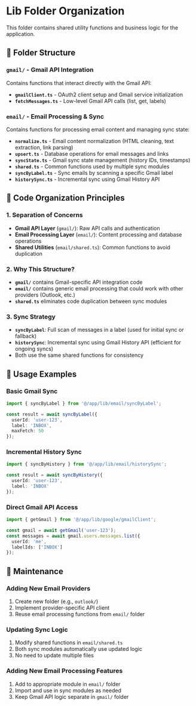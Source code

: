 # Lib Folder Organization

This folder contains shared utility functions and business logic for the application.

## 📁 Folder Structure

### `gmail/` - Gmail API Integration
Contains functions that interact directly with the Gmail API:
- **`gmailClient.ts`** - OAuth2 client setup and Gmail service initialization
- **`fetchMessages.ts`** - Low-level Gmail API calls (list, get, labels)

### `email/` - Email Processing & Sync
Contains functions for processing email content and managing sync state:
- **`normalize.ts`** - Email content normalization (HTML cleaning, text extraction, link parsing)
- **`upsert.ts`** - Database operations for email messages and links
- **`syncState.ts`** - Gmail sync state management (history IDs, timestamps)
- **`shared.ts`** - Common functions used by multiple sync modules
- **`syncByLabel.ts`** - Sync emails by scanning a specific Gmail label
- **`historySync.ts`** - Incremental sync using Gmail History API

## 🔄 Code Organization Principles

### 1. **Separation of Concerns**
- **Gmail API Layer** (`gmail/`): Raw API calls and authentication
- **Email Processing Layer** (`email/`): Content processing and database operations
- **Shared Utilities** (`email/shared.ts`): Common functions to avoid duplication

### 2. **Why This Structure?**
- **`gmail/`** contains Gmail-specific API integration code
- **`email/`** contains generic email processing that could work with other providers (Outlook, etc.)
- **`shared.ts`** eliminates code duplication between sync modules

### 3. **Sync Strategy**
- **`syncByLabel`**: Full scan of messages in a label (used for initial sync or fallback)
- **`historySync`**: Incremental sync using Gmail History API (efficient for ongoing syncs)
- Both use the same shared functions for consistency

## 🚀 Usage Examples

### Basic Gmail Sync
```typescript
import { syncByLabel } from '@/app/lib/email/syncByLabel';

const result = await syncByLabel({
  userId: 'user-123',
  label: 'INBOX',
  maxFetch: 50
});
```

### Incremental History Sync
```typescript
import { syncByHistory } from '@/app/lib/email/historySync';

const result = await syncByHistory({
  userId: 'user-123',
  label: 'INBOX'
});
```

### Direct Gmail API Access
```typescript
import { getGmail } from '@/app/lib/google/gmailClient';

const gmail = await getGmail('user-123');
const messages = await gmail.users.messages.list({
  userId: 'me',
  labelIds: ['INBOX']
});
```

## 🔧 Maintenance

### Adding New Email Providers
1. Create new folder (e.g., `outlook/`)
2. Implement provider-specific API client
3. Reuse email processing functions from `email/` folder

### Updating Sync Logic
1. Modify shared functions in `email/shared.ts`
2. Both sync modules automatically use updated logic
3. No need to update multiple files

### Adding New Email Processing Features
1. Add to appropriate module in `email/` folder
2. Import and use in sync modules as needed
3. Keep Gmail API logic separate in `gmail/` folder
